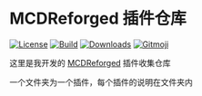 # MCDReforged 插件仓库

[![License](https://shields.io/github/license/AnzhiZhang/MCDReforgedPlugins?label=License)](https://github.com/AnzhiZhang/MCDReforgedPlugins/blob/master/LICENSE)
[![Build](https://img.shields.io/github/actions/workflow/status/AnzhiZhang/MCDReforgedPlugins/release.yml?label=Build&branch=master)](https://github.com/AnzhiZhang/MCDReforgedPlugins/actions/workflows/release.yml)
[![Downloads](https://shields.io/github/downloads/AnzhiZhang/MCDReforgedPlugins/total?label=Downloads)](https://github.com/AnzhiZhang/MCDReforgedPlugins/releases)
[![Gitmoji](https://img.shields.io/badge/gitmoji-%20😜%20😍-FFDD67.svg)](https://gitmoji.dev/)

这里是我开发的 [MCDReforged](https://github.com/Fallen-Breath/MCDReforged) 插件收集仓库

一个文件夹为一个插件，每个插件的说明在文件夹内
